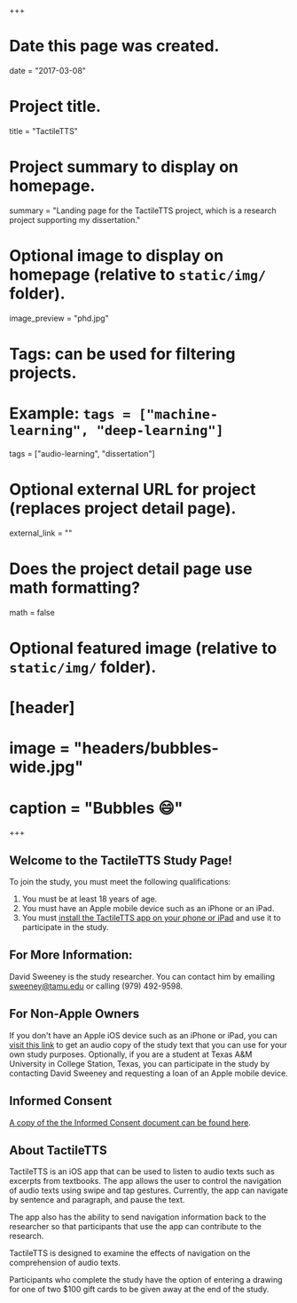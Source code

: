 +++
# Date this page was created.
date = "2017-03-08"
# Project title.
title = "TactileTTS"

# Project summary to display on homepage.
summary = "Landing page for the TactileTTS project, which is a research project supporting my dissertation."

# Optional image to display on homepage (relative to `static/img/` folder).
image_preview = "phd.jpg"

# Tags: can be used for filtering projects.
# Example: `tags = ["machine-learning", "deep-learning"]`
tags = ["audio-learning", "dissertation"]

# Optional external URL for project (replaces project detail page).
external_link = ""

# Does the project detail page use math formatting?
math = false

# Optional featured image (relative to `static/img/` folder).
# [header]
# image = "headers/bubbles-wide.jpg"
# caption = "Bubbles :smile:"

+++
## Welcome to the TactileTTS Study Page!

To join the study, you must meet the following qualifications:

1. You must be at least 18 years of age.
2. You must have an Apple mobile device such as an iPhone or an iPad.
3. You must [install the TactileTTS app on your phone or iPad](http://itunes.com/apps/TactileTTS) and use it to participate in the study.

## For More Information:

David Sweeney is the study researcher. You can contact him by emailing [sweeney@tamu.edu](mailto:sweeney@tamu.edu) or calling (979) 492-9598. 

## For Non-Apple Owners

If you don't have an Apple iOS device such as an iPhone or iPad, you can [visit this link](http://people.tamu.edu/~adaptiman/files/Chap11-segment.mp3) to get an audio copy of the study text that you can use for your own study purposes. Optionally, if you are a student at Texas A&M University in College Station, Texas, you can participate in the study by contacting David Sweeney and requesting a loan of an Apple mobile device.

## Informed Consent

[A copy of the the Informed Consent document can be found here](http://people.tamu.edu/~adaptiman/files/TactileTTS_Informed_Consent.pdf).
## About TactileTTS

TactileTTS is an iOS app that can be used to listen to audio texts such as excerpts from textbooks. The app allows the user to control the navigation of audio texts using swipe and tap gestures. Currently, the app can navigate by sentence and paragraph, and pause the text.

The app also has the ability to send navigation information back to the researcher so that participants that use the app can contribute to the research.

TactileTTS is designed to examine the effects of navigation on the comprehension of audio texts.

Participants who complete the study have the option of entering a drawing for one of two $100 gift cards to be given away at the end of the study.
